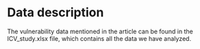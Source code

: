 # Data description

The vulnerability data mentioned in the article can be found in the ICV_study.xlsx file, which contains all the data we have analyzed.
